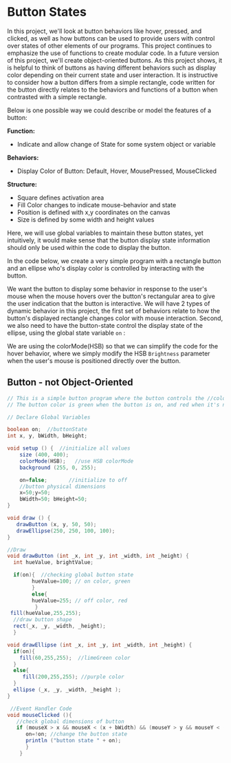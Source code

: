 # Button States

In this project, we'll look at button behaviors like hover, pressed, and clicked, as well as how buttons can be used to provide users with control over states of other elements of our programs. This project continues to emphasize the use of functions to create modular code. In a future version of this project, we'll create object-oriented buttons. As this project shows, it is helpful to think of buttons as having different behaviors such as display color depending on their current state and user interaction. It is instructive to consider how a button differs from a simple rectangle, code written for the button directly relates to the behaviors and functions of a button when contrasted with a simple rectangle.

Below is one possible way we could describe or model the features of a button:

**Function:**

* Indicate and allow change of State for some system object or variable

**Behaviors:**

* Display Color of Button:  Default, Hover, MousePressed, MouseClicked

**Structure:**

* Square defines activation area
* Fill Color changes to indicate mouse-behavior and state
* Position is defined with x,y coordinates on the canvas
* Size is defined by some width and height values

Here, we will use global variables to maintain these button states, yet intuitively, it would make sense that the button display state information should only be used within the code to display the button.

In the code below, we create a very simple program with a rectangle button and an ellipse who's display color is controlled by interacting with the button.

We want the button to display some behavior in response to the user's mouse when the mouse hovers over the button's rectangular area to give the user indication that the button is interactive. We will have 2 types of dynamic behavior in this project, the first set of behaviors relate to how the button's displayed rectangle changes color with mouse interaction. Second, we also need to have the button-state control the display state of the ellipse, using the global state variable `on` :

We are using the colorMode(HSB) so that we can simplify the code for the hover behavior, where we simply modify the HSB `Brightness` parameter when the user's mouse is positioned directly over the button.

## Button - not Object-Oriented

```java
// This is a simple button program where the button controls the //color of the ellipse.  
// The button color is green when the button is on, and red when it's not on.

// Declare Global Variables

boolean on;  //buttonState
int x, y, bWidth, bHeight;

void setup () {  //initialize all values
    size (400, 400);
    colorMode(HSB);   //use HSB colorMode
    background (255, 0, 255);

    on=false;       //initialize to off
    //button physical dimensions
    x=50;y=50;
    bWidth=50; bHeight=50;
}

void draw () {
   drawButton (x, y, 50, 50); 
   drawEllipse(250, 250, 100, 100);
}

//Draw 
void drawButton (int _x, int _y, int _width, int _height) {
  int hueValue, brightValue;

  if(on){  //checking global button state
        hueValue=100; // on color, green
        }   
        else{
        hueValue=255; // off color, red
         }
 fill(hueValue,255,255);
  //draw button shape
  rect(_x, _y, _width, _height);
  }

void drawEllipse (int _x, int _y, int _width, int _height) {
  if(on){
    fill(60,255,255);  //limeGreen color
  }
  else{
     fill(200,255,255); //purple color
  }
  ellipse (_x, _y, _width, _height );
}

 //Event Handler Code
void mouseClicked (){  
   //check global dimensions of button 
   if (mouseX > x && mouseX < (x + bWidth) && (mouseY > y && mouseY < (y+bHeight))){
      on=!on; //change the button state
      println ("button state " + on);  
      } 
    }
```
